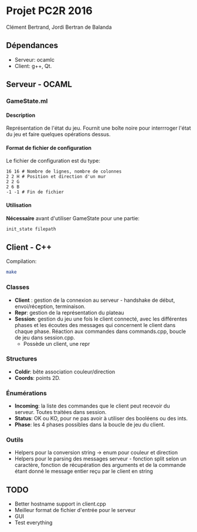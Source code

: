 # Projet PC2R 2016

Clément Bertrand, Jordi Bertran de Balanda

## Dépendances

* Serveur: ocamlc
* Client: g++, Qt.

## Serveur - OCAML

### GameState.ml

#### Description

Représentation de l'état du jeu. Fournit une boîte noire pour interrroger l'état du jeu et faire quelques opérations dessus.

#### Format de fichier de configuration

Le fichier de configuration est du type:

```
16 16 # Nombre de lignes, nombre de colonnes
2 2 H # Position et direction d'un mur
2 2 G
2 6 B
-1 -1 # Fin de fichier
```

#### Utilisation

__Nécessaire__ avant d'utiliser GameState pour une partie:

```ocaml
init_state filepath
```

## Client - C++

Compilation:

```sh
make
```

### Classes

* __Client__ : gestion de la connexion au serveur - handshake de début, envoi/réception, terminaison.
* __Repr__: gestion de la représentation du plateau
* __Session__: gestion du jeu une fois le client connecté, avec les différentes phases et les écoutes des messages qui concernent le client dans chaque phase. Réaction aux commandes dans commands.cpp, boucle de jeu dans session.cpp.
	* Possède un client, une repr

### Structures

* __Coldir__: bête association couleur/direction
* __Coords__: points 2D.

### Énumérations

* __Incoming__: la liste des commandes que le client peut recevoir du serveur. Toutes traitées dans session.
* __Status__: OK ou KO, pour ne pas avoir à utiliser des booléens ou des ints.
* __Phase__: les 4 phases possibles dans la boucle de jeu du client.

### Outils

* Helpers pour la conversion string -> enum pour couleur et direction
* Helpers pour le parsing des messages serveur - fonction split selon un caractère, fonction de récupération des arguments et de la commande étant donné le message entier reçu par le client en string

## TODO

* Better hostname support in client.cpp
* Meilleur format de fichier d'entrée pour le serveur
* GUI
* Test everything
